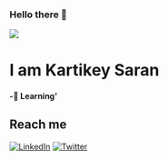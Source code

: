 ### Hello there 👋
![]([https://nebula-stag.s3.amazonaws.com/uploads/connect/image/72/connections.gif])
# I am Kartikey Saran
#### -🌱 Learning'
## Reach me
[![LinkedIn][linkedin-shield]][linkedin-url]
[![Twitter][twitter-shield]][twitter-url]







[linkedin-shield]: https://img.shields.io/badge/-LinkedIn-black.svg?style=for-the-badge&logo=linkedin&colorB=555
[linkedin-url]: https://www.linkedin.com/in/kartikeysaran/
[twitter-url]: https://twitter.com/sarankartikey
[twitter-shield]: https://img.shields.io/badge/-Twitter-blue.svg?style=for-the-badge&logo=twitter&colorB=add


